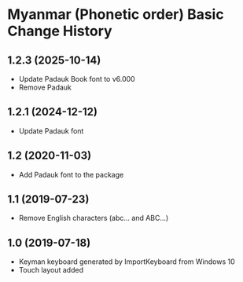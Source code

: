 Myanmar (Phonetic order) Basic Change History
====================

1.2.3 (2025-10-14)
------------------
* Update Padauk Book font to v6.000
* Remove Padauk

1.2.1 (2024-12-12)
------------------
* Update Padauk font

1.2 (2020-11-03)
------------------
* Add Padauk font to the package

1.1 (2019-07-23)
------------------
* Remove English characters (abc... and ABC...)

1.0 (2019-07-18)
----------------
* Keyman keyboard generated by ImportKeyboard from Windows 10 
* Touch layout added
